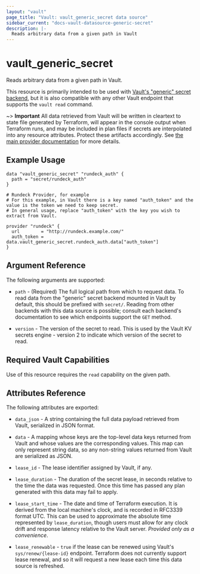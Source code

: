 ```yaml
---
layout: "vault"
page_title: "Vault: vault_generic_secret data source"
sidebar_current: "docs-vault-datasource-generic-secret"
description: |-
  Reads arbitrary data from a given path in Vault
---
```


# vault\_generic\_secret

Reads arbitrary data from a given path in Vault.

This resource is primarily intended to be used with
[Vault's "generic" secret backend](https://www.vaultproject.io/docs/secrets/generic/index.html),
but it is also compatible with any other Vault endpoint that supports
the `vault read` command.

~> **Important** All data retrieved from Vault will be
written in cleartext to state file generated by Terraform, will appear in
the console output when Terraform runs, and may be included in plan files
if secrets are interpolated into any resource attributes.
Protect these artifacts accordingly. See
[the main provider documentation](../index.html)
for more details.

## Example Usage

```hcl
data "vault_generic_secret" "rundeck_auth" {
  path = "secret/rundeck_auth"
}

# Rundeck Provider, for example
# For this example, in Vault there is a key named "auth_token" and the value is the token we need to keep secret.
# In general usage, replace "auth_token" with the key you wish to extract from Vault. 

provider "rundeck" {
  url        = "http://rundeck.example.com/"
  auth_token = data.vault_generic_secret.rundeck_auth.data["auth_token"]
}
```

## Argument Reference

The following arguments are supported:

* `path` - (Required) The full logical path from which to request data.
To read data from the "generic" secret backend mounted in Vault by
default, this should be prefixed with `secret/`. Reading from other backends
with this data source is possible; consult each backend's documentation
to see which endpoints support the `GET` method.

* `version` - The version of the secret to read. This is used by the
Vault KV secrets engine - version 2 to indicate which version of the secret
to read.

## Required Vault Capabilities

Use of this resource requires the `read` capability on the given path.

## Attributes Reference

The following attributes are exported:

* `data_json` - A string containing the full data payload retrieved from
Vault, serialized in JSON format.

* `data` - A mapping whose keys are the top-level data keys returned from
Vault and whose values are the corresponding values. This map can only
represent string data, so any non-string values returned from Vault are
serialized as JSON.

* `lease_id` - The lease identifier assigned by Vault, if any.

* `lease_duration` - The duration of the secret lease, in seconds relative
to the time the data was requested. Once this time has passed any plan
generated with this data may fail to apply.

* `lease_start_time` - The date and time of Terraform execution.
It is derived from the local machine's clock, and is
recorded in RFC3339 format UTC.
This can be used to approximate the absolute time represented by
`lease_duration`, though users must allow for any clock drift and response
latency relative to the Vault server. _Provided only as a convenience_.

* `lease_renewable` - `true` if the lease can be renewed using Vault's
`sys/renew/{lease-id}` endpoint. Terraform does not currently support lease
renewal, and so it will request a new lease each time this data source is
refreshed.
